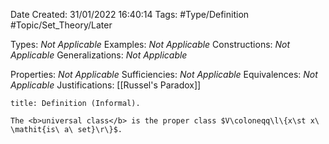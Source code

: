 <div class="topSpace"></div>

Date Created: 31/01/2022 16:40:14
Tags: #Type/Definition #Topic/Set_Theory/Later

Types: <i>Not Applicable</i>
Examples: <i>Not Applicable</i>
Constructions: <i>Not Applicable</i>
Generalizations: <i>Not Applicable</i>

Properties: <i>Not Applicable</i>
Sufficiencies: <i>Not Applicable</i>
Equivalences: <i>Not Applicable</i>
Justifications: [[Russel's Paradox]]

``` ad-Definition
title: Definition (Informal).

The <b>universal class</b> is the proper class $V\coloneqq\l\{x\st x\ \mathit{is\ a\ set}\r\}$.

```
